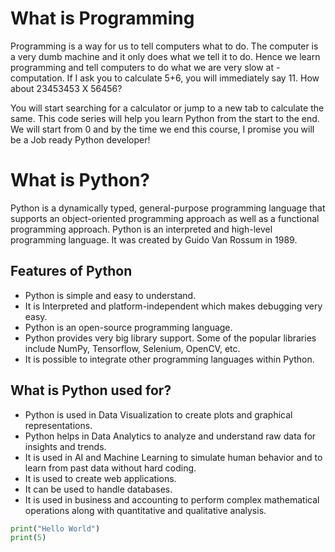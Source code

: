 

# What is Programming

Programming is a way for us to tell computers what to do. The computer is a very dumb machine and it only does what we tell it to do. Hence we learn programming and tell computers to do what we are very slow at - computation. If I ask you to calculate 5+6, you will immediately say 11. How about 23453453 X 56456?

You will start searching for a calculator or jump to a new tab to calculate the same. This code series will help you learn Python from the start to the end. We will start from 0 and by the time we end this course, I promise you will be a Job ready Python developer!

# What is Python?

Python is a dynamically typed, general-purpose programming language that supports an object-oriented programming approach as well as a functional programming approach.
Python is an interpreted and high-level programming language.
It was created by Guido Van Rossum in 1989.

## Features of Python

- Python is simple and easy to understand.
- It is Interpreted and platform-independent which makes debugging very easy.
- Python is an open-source programming language.
- Python provides very big library support. Some of the popular libraries include NumPy, Tensorflow, Selenium, OpenCV, etc.
- It is possible to integrate other programming languages within Python.

## What is Python used for?

- Python is used in Data Visualization to create plots and graphical representations.
- Python helps in Data Analytics to analyze and understand raw data for insights and trends.
- It is used in AI and Machine Learning to simulate human behavior and to learn from past data without hard coding.
- It is used to create web applications.
- It can be used to handle databases.
- It is used in business and accounting to perform complex mathematical operations along with quantitative and qualitative analysis.

```python
print("Hello World")
print(5)
```
